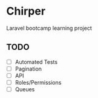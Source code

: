 # Chirper

Laravel bootcamp learning project

## TODO

- [ ] Automated Tests
- [ ] Pagination
- [ ] API
- [ ] Roles/Permissions
- [ ] Queues
